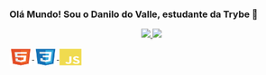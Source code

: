 ### Olá Mundo! Sou o Danilo do Valle, estudante da Trybe 👋



<div align="center">
  <a href="https://github.com/danilo62d">
  <img height="180em" src="https://github-readme-stats.vercel.app/api?username=danilo62d&show_icons=true&theme=highcontrast&include_all_commits=true&count_private=true"/>
  <img height="180em" src="https://github-readme-stats.vercel.app/api/top-langs/?username=danilo62d&layout=compact&langs_count=7&theme=highcontrast"/>
</div>
<div style="display: inline_block"><br>
  <img align="center" alt="Rafa-HTML" height="30" width="40" src="https://raw.githubusercontent.com/devicons/devicon/master/icons/html5/html5-original.svg">
  <img align="center" alt="Rafa-CSS" height="30" width="40" src="https://raw.githubusercontent.com/devicons/devicon/master/icons/css3/css3-original.svg">
  <img align="center" alt="Rafa-Js" height="30" width="40" src="https://raw.githubusercontent.com/devicons/devicon/master/icons/javascript/javascript-plain.svg">

 
</div>




